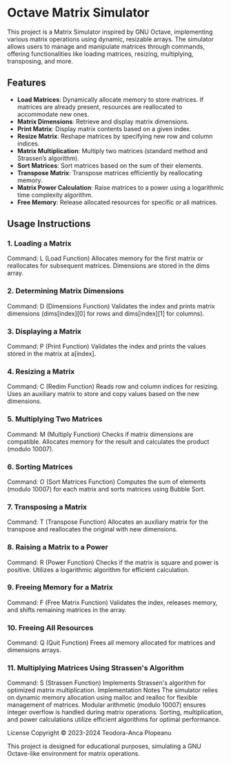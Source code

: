 # Octave Matrix Simulator

This project is a Matrix Simulator inspired by GNU Octave, implementing various matrix operations using dynamic, resizable arrays. The simulator allows users to manage and manipulate matrices through commands, offering functionalities like loading matrices, resizing, multiplying, transposing, and more.

## Features
* **Load Matrices**: Dynamically allocate memory to store matrices. If matrices are already present, resources are reallocated to accommodate new ones.
* **Matrix Dimensions**: Retrieve and display matrix dimensions.
* **Print Matrix**: Display matrix contents based on a given index.
* **Resize Matrix**: Reshape matrices by specifying new row and column indices.
* **Matrix Multiplication**: Multiply two matrices (standard method and Strassen’s algorithm).
* **Sort Matrices**: Sort matrices based on the sum of their elements.
* **Transpose Matrix**: Transpose matrices efficiently by reallocating memory.
* **Matrix Power Calculation**: Raise matrices to a power using a logarithmic time complexity algorithm.
* **Free Memory**: Release allocated resources for specific or all matrices.

## Usage Instructions

### 1. Loading a Matrix
Command: L (Load Function)
Allocates memory for the first matrix or reallocates for subsequent matrices.
Dimensions are stored in the dims array.

### 2. Determining Matrix Dimensions
Command: D (Dimensions Function)
Validates the index and prints matrix dimensions (dims[index][0] for rows and dims[index][1] for columns).

### 3. Displaying a Matrix
Command: P (Print Function)
Validates the index and prints the values stored in the matrix at a[index].

### 4. Resizing a Matrix
Command: C (Redim Function)
Reads row and column indices for resizing.
Uses an auxiliary matrix to store and copy values based on the new dimensions.

### 5. Multiplying Two Matrices
Command: M (Multiply Function)
Checks if matrix dimensions are compatible.
Allocates memory for the result and calculates the product (modulo 10007).

### 6. Sorting Matrices
Command: O (Sort Matrices Function)
Computes the sum of elements (modulo 10007) for each matrix and sorts matrices using Bubble Sort.

### 7. Transposing a Matrix
Command: T (Transpose Function)
Allocates an auxiliary matrix for the transpose and reallocates the original with new dimensions.

### 8. Raising a Matrix to a Power
Command: R (Power Function)
Checks if the matrix is square and power is positive.
Utilizes a logarithmic algorithm for efficient calculation.

### 9. Freeing Memory for a Matrix
Command: F (Free Matrix Function)
Validates the index, releases memory, and shifts remaining matrices in the array.

### 10. Freeing All Resources
Command: Q (Quit Function)
Frees all memory allocated for matrices and dimensions arrays.

### 11. Multiplying Matrices Using Strassen's Algorithm
Command: S (Strassen Function)
Implements Strassen's algorithm for optimized matrix multiplication.
Implementation Notes
The simulator relies on dynamic memory allocation using malloc and realloc for flexible management of matrices.
Modular arithmetic (modulo 10007) ensures integer overflow is handled during matrix operations.
Sorting, multiplication, and power calculations utilize efficient algorithms for optimal performance.

License
Copyright © 2023-2024 Teodora-Anca Plopeanu

This project is designed for educational purposes, simulating a GNU Octave-like environment for matrix operations.
